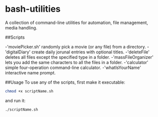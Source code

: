 # bash-utilities
A collection of command-line utilities for automation, file management, media handling.

##Scripts

-'moviePicker.sh' randomly pick a movie (or any file) from a directory.
-'digitalDiary' create daily jorunal entries with optional titles.
-'deleteFile' deletes all files except the specified type in a folder.
-'massFileOrganizer' lets you add the same characters to all the files in a folder.
-'calculator' simple four-operation command-line calculator.
-'whatIsYourName' interactive name prompt.

##Usage
To use any of the scripts, first make it executable:

```bash
chmod +x scriptName.sh
```
and run it:
```bash
./scriptName.sh
```
